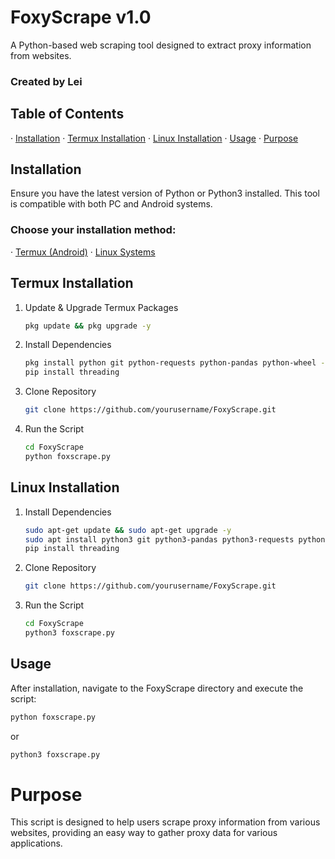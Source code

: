 # FoxyScrape v1.0

A Python-based web scraping tool designed to extract proxy information from websites.

### Created by Lei

## Table of Contents

· [Installation](#installation)
· [Termux Installation](#termux-installation)
· [Linux Installation](#linux-installation)
· [Usage](#usage)
· [Purpose](#purpose)

## Installation

Ensure you have the latest version of Python or Python3 installed. This tool is compatible with both PC and Android systems.

### Choose your installation method:

· [Termux (Android)](#termux-installation)
· [Linux Systems](#linux-installation)

## Termux Installation

1. Update & Upgrade Termux Packages
   ```bash
   pkg update && pkg upgrade -y
   ```
2. Install Dependencies
   ```bash
   pkg install python git python-requests python-pandas python-wheel -y
   pip install threading
   ```
3. Clone Repository
   ```bash
   git clone https://github.com/yourusername/FoxyScrape.git
   ```
4. Run the Script
   ```bash
   cd FoxyScrape
   python foxscrape.py
   ```

## Linux Installation

1. Install Dependencies
   ```bash
   sudo apt-get update && sudo apt-get upgrade -y
   sudo apt install python3 git python3-pandas python3-requests python3-wheel
   pip install threading
   ```
2. Clone Repository
   ```bash
   git clone https://github.com/yourusername/FoxyScrape.git
   ```
3. Run the Script
   ```bash
   cd FoxyScrape
   python3 foxscrape.py
   ```

## Usage

After installation, navigate to the FoxyScrape directory and execute the script:

```bash
python foxscrape.py
```

or

```bash
python3 foxscrape.py
```

# Purpose

This script is designed to help users scrape proxy information from various websites, providing an easy way to gather proxy data for various applications.
